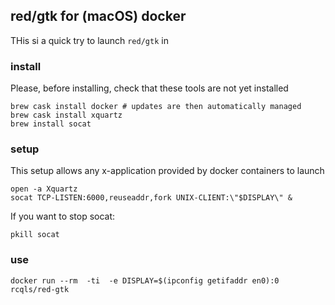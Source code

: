 ## red/gtk for (macOS) docker

THis si a quick try to launch `red/gtk` in  

### install

Please, before installing, check that these tools are not yet installed

```{bash}
brew cask install docker # updates are then automatically managed 
brew cask install xquartz
brew install socat
```
### setup

This setup allows any x-application provided by docker containers to launch 

```{bash}
open -a Xquartz
socat TCP-LISTEN:6000,reuseaddr,fork UNIX-CLIENT:\"$DISPLAY\" &
```

If you want to stop socat: 

```{bash}
pkill socat
```

### use

```{bash}
docker run --rm  -ti  -e DISPLAY=$(ipconfig getifaddr en0):0 rcqls/red-gtk
```